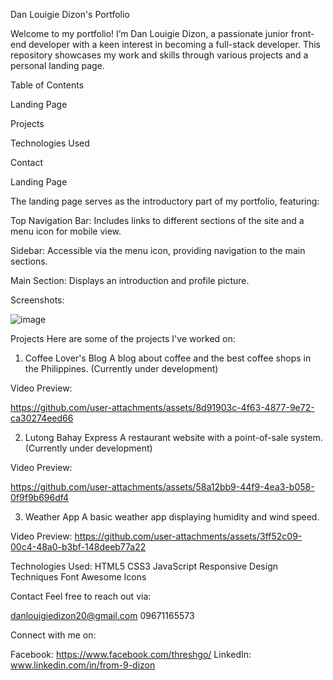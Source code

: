 Dan Louigie Dizon's Portfolio

Welcome to my portfolio! 
I’m Dan Louigie Dizon, a passionate junior front-end developer with a keen interest in becoming a full-stack developer. 
This repository showcases my work and skills through various projects and a personal landing page.

Table of Contents

Landing Page

Projects

Technologies Used

Contact

Landing Page

The landing page serves as the introductory part of my portfolio, featuring:

Top Navigation Bar: Includes links to different sections of the site and a menu icon for mobile view.

Sidebar: Accessible via the menu icon, providing navigation to the main sections.

Main Section: Displays an introduction and profile picture.

Screenshots:

![image](https://github.com/user-attachments/assets/3c690571-8f65-45c8-88b1-a23135235ff4)


Projects
Here are some of the projects I've worked on:

1. Coffee Lover's Blog
A blog about coffee and the best coffee shops in the Philippines. (Currently under development)

Video Preview:

https://github.com/user-attachments/assets/8d91903c-4f63-4877-9e72-ca30274eed66

2. Lutong Bahay Express
A restaurant website with a point-of-sale system. (Currently under development)

Video Preview:

https://github.com/user-attachments/assets/58a12bb9-44f9-4ea3-b058-0f9f9b696df4

3. Weather App
A basic weather app displaying humidity and wind speed.

Video Preview:
https://github.com/user-attachments/assets/3ff52c09-00c4-48a0-b3bf-148deeb77a22


Technologies Used:
HTML5
CSS3
JavaScript
Responsive Design Techniques
Font Awesome Icons


Contact
Feel free to reach out via:

danlouigiedizon20@gmail.com
09671165573

Connect with me on:

Facebook: https://www.facebook.com/threshgo/
LinkedIn: www.linkedin.com/in/from-9-dizon
